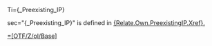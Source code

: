 Ti={_Preexisting_IP}

sec="{_Preexisting_IP}" is defined in <a href="#Relate.Own.PreexistingIP.Sec" class="xref">{Relate.Own.PreexistingIP.Xref}.

=[OTF/Z/ol/Base]
